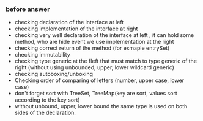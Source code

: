 ### before answer
* checking declaration of the interface at left
* checking implementation of the interface at right
* checking very well declaration  of the interface at left , it can hold some method, who are hide event we use implementation at the right
* checking correct return of the method (for exmaple  entrySet)
* checking immutability
* checking type generic at the fleft that must match to type generic of the right (without using unbounded, upper, lower wildcard generic)
* checking autoboxing/unboxing
* Checking order of comparing of letters (number, upper case, lower case)
* don't forget sort with TreeSet, TreeMap(key are sort, values sort according to the key sort)
* without unbound, upper, lower bound  the same type is used on both sides of the declaration.